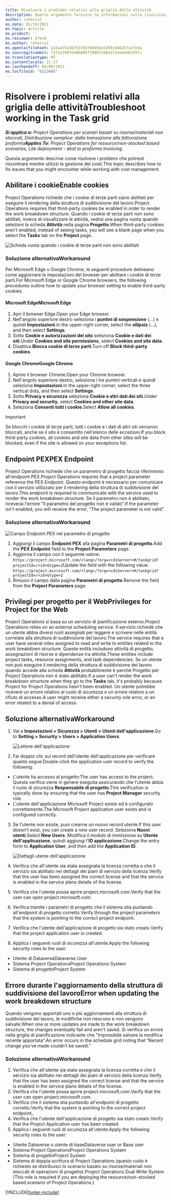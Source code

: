 ```yaml
---
title: Risolvere i problemi relativi alla griglia delle attività
description: Questo argomento fornisce le informazioni sulla risoluzione dei problemi necessaria quando si utilizza la griglia delle attività.
author: ruhercul
ms.date: 01/19/2021
ms.topic: article
ms.product: ''
ms.reviewer: kfend
ms.author: ruhercul
ms.openlocfilehash: a15a4752de7537b3f60d5ee3269c846257a1fe4a
ms.sourcegitcommit: 72fa1f09fe406805f7009fc68e2f3eeeb9b7d5fc
ms.translationtype: HT
ms.contentlocale: it-IT
ms.lasthandoff: 06/09/2021
ms.locfileid: "6213405"
---
```

# <a name="troubleshoot-working-in-the-task-grid"></a><span data-ttu-id="9c25e-103">Risolvere i problemi relativi alla griglia delle attività</span><span class="sxs-lookup"><span data-stu-id="9c25e-103">Troubleshoot working in the Task grid</span></span> 

<span data-ttu-id="9c25e-104">_**Si applica a:** Project Operations per scenari basati su risorse/materiali non stoccati, Distribuzione semplice: dalla transazione alla fatturazione proforma_</span><span class="sxs-lookup"><span data-stu-id="9c25e-104">_**Applies To:** Project Operations for resource/non-stocked based scenarios, Lite deployment - deal to proforma invoicing_</span></span>

<span data-ttu-id="9c25e-105">Questa argomento descrive come risolvere i problemi che potresti riscontrare mentre utilizzi la gestione dei costi.</span><span class="sxs-lookup"><span data-stu-id="9c25e-105">This topic describes how to fix issues that you might encounter while working with cost management.</span></span>

## <a name="enable-cookies"></a><span data-ttu-id="9c25e-106">Abilitare i cookie</span><span class="sxs-lookup"><span data-stu-id="9c25e-106">Enable cookies</span></span>

<span data-ttu-id="9c25e-107">Project Operations richiede che i cookie di terze parti siano abilitati per eseguire il rendering della struttura di suddivisione del lavoro.</span><span class="sxs-lookup"><span data-stu-id="9c25e-107">Project Operations requires that third-party cookies be enabled in order to render the work breakdown structure.</span></span> <span data-ttu-id="9c25e-108">Quando i cookie di terze parti non sono abilitati, invece di visualizzare le attività, vedrai una pagina vuota quando selezioni la scheda **Attività** nella pagina **Progetto**.</span><span class="sxs-lookup"><span data-stu-id="9c25e-108">When third-party cookies aren't enabled, instead of seeing tasks, you will see a blank page when you select the **Tasks** tab on the **Project** page.</span></span>

![Scheda vuota quando i cookie di terze parti non sono abilitati](media/blankschedule.png)


### <a name="workaround"></a><span data-ttu-id="9c25e-110">Soluzione alternativa</span><span class="sxs-lookup"><span data-stu-id="9c25e-110">Workaround</span></span>
<span data-ttu-id="9c25e-111">Per Microsoft Edge o Google Chrome, le seguenti procedure delineano come aggiornare le impostazioni del browser per abilitare i cookie di terze parti.</span><span class="sxs-lookup"><span data-stu-id="9c25e-111">For Microsoft Edge or Google Chrome browsers, the following procedures outline how to update your browser setting to enable third-party cookies.</span></span>

#### <a name="microsoft-edge"></a><span data-ttu-id="9c25e-112">Microsoft Edge</span><span class="sxs-lookup"><span data-stu-id="9c25e-112">Microsoft Edge</span></span>

1. <span data-ttu-id="9c25e-113">Apri il browser Edge.</span><span class="sxs-lookup"><span data-stu-id="9c25e-113">Open your Edge browser.</span></span>
2. <span data-ttu-id="9c25e-114">Nell'angolo superiore destro seleziona i **puntini di sospensione** (...) e quindi **Impostazioni**.</span><span class="sxs-lookup"><span data-stu-id="9c25e-114">In the upper-right corner, select the **ellipsis** (...), and then select **Settings**.</span></span>
3. <span data-ttu-id="9c25e-115">Sotto **Cookie e autorizzazioni del sito** seleziona **Cookie e dati dei siti**.</span><span class="sxs-lookup"><span data-stu-id="9c25e-115">Under **Cookies and site permissions**, select **Cookies and site data**.</span></span>
4. <span data-ttu-id="9c25e-116">Disattiva **Blocca cookie di terze parti**.</span><span class="sxs-lookup"><span data-stu-id="9c25e-116">Turn off **Block third-party cookies**.</span></span>

#### <a name="google-chrome"></a><span data-ttu-id="9c25e-117">Google Chrome</span><span class="sxs-lookup"><span data-stu-id="9c25e-117">Google Chrome</span></span>

1. <span data-ttu-id="9c25e-118">Aprire il browser Chrome.</span><span class="sxs-lookup"><span data-stu-id="9c25e-118">Open your Chrome browser.</span></span>
2. <span data-ttu-id="9c25e-119">Nell'angolo superiore destro, seleziona i tre puntini verticali e quindi seleziona **Impostazioni**.</span><span class="sxs-lookup"><span data-stu-id="9c25e-119">In the upper-right corner, select the three vertical dots, and then select **Settings**.</span></span>
3. <span data-ttu-id="9c25e-120">Sotto **Privacy e sicurezza** seleziona **Cookie e altri dati dei siti**.</span><span class="sxs-lookup"><span data-stu-id="9c25e-120">Under **Privacy and security**, select **Cookies and other site data**.</span></span>
4. <span data-ttu-id="9c25e-121">Seleziona **Consenti tutti i cookie**.</span><span class="sxs-lookup"><span data-stu-id="9c25e-121">Select **Allow all cookies**.</span></span>

> [!IMPORTANT]
> <span data-ttu-id="9c25e-122">Se blocchi i cookie di terze parti, tutti i cookie e i dati di altri siti verranno bloccati, anche se il sito è consentito nell'elenco delle eccezioni.</span><span class="sxs-lookup"><span data-stu-id="9c25e-122">If you block third-party cookies, all cookies and site data from other sites will be blocked, even if the site is allowed on your exceptions list.</span></span>

## <a name="pex-endpoint"></a><span data-ttu-id="9c25e-123">Endpoint PEX</span><span class="sxs-lookup"><span data-stu-id="9c25e-123">PEX Endpoint</span></span>

<span data-ttu-id="9c25e-124">Project Operations richiede che un parametro di progetto faccia riferimento all'endpoint PEX.</span><span class="sxs-lookup"><span data-stu-id="9c25e-124">Project Operations requires that a project parameter reference the PEX Endpoint.</span></span> <span data-ttu-id="9c25e-125">Questo endpoint è necessario per comunicare con il servizio utilizzato per il rendering della struttura di suddivisione del lavoro.</span><span class="sxs-lookup"><span data-stu-id="9c25e-125">This endpoint is required to communicate with the service used to render the work breakdown structure.</span></span> <span data-ttu-id="9c25e-126">Se il parametro non è abilitato, riceverai l'errore "Il parametro del progetto non è valido".</span><span class="sxs-lookup"><span data-stu-id="9c25e-126">If the parameter isn't enabled, you will receive the error, "The project parameter is not valid".</span></span> 

### <a name="workaround"></a><span data-ttu-id="9c25e-127">Soluzione alternativa</span><span class="sxs-lookup"><span data-stu-id="9c25e-127">Workaround</span></span>
 ![Campo Endpoint PEX nel parametro di progetto](media/projectparameter.png)

1. <span data-ttu-id="9c25e-129">Aggiungi il campo **Endpoint PEX** alla pagina **Parametri di progetto**.</span><span class="sxs-lookup"><span data-stu-id="9c25e-129">Add the **PEX Endpoint** field to the **Project Parameters** page.</span></span>
2. <span data-ttu-id="9c25e-130">Aggiorna il campo con il seguente valore: `https://project.microsoft.com/<lang>/?org=<cdsServer>#/taskgrid?projectId=/<id>&type=2`</span><span class="sxs-lookup"><span data-stu-id="9c25e-130">Update the field with the following value: `https://project.microsoft.com/<lang>/?org=<cdsServer>#/taskgrid?projectId=/<id>&type=2`</span></span>
3. <span data-ttu-id="9c25e-131">Rimuovi il campo dalla pagina **Parametri di progetto**.</span><span class="sxs-lookup"><span data-stu-id="9c25e-131">Remove the field from the **Project Parameters** page.</span></span>

## <a name="privileges-for-project-for-the-web"></a><span data-ttu-id="9c25e-132">Privilegi per progetto per il Web</span><span class="sxs-lookup"><span data-stu-id="9c25e-132">Privileges for Project for the Web</span></span>

<span data-ttu-id="9c25e-133">Project Operations si basa su un servizio di pianificazione esterno.</span><span class="sxs-lookup"><span data-stu-id="9c25e-133">Project Operations relies on an external scheduling service.</span></span> <span data-ttu-id="9c25e-134">Il servizio richiede che un utente abbia diversi ruoli assegnati per leggere e scrivere nelle entità correlate alla struttura di suddivisione del lavoro.</span><span class="sxs-lookup"><span data-stu-id="9c25e-134">The service requires that a user have several roles assigned to read and write to entities related to the work breakdown structure.</span></span> <span data-ttu-id="9c25e-135">Queste entità includono attività di progetto, assegnazioni di risorse e dipendenze tra attività.</span><span class="sxs-lookup"><span data-stu-id="9c25e-135">These entities include project tasks, resource assignments, and task dependencies.</span></span> <span data-ttu-id="9c25e-136">Se un utente non può eseguire il rendering della struttura di suddivisione del lavoro quando accede alla scheda **Attività** probabilmente è perché Progetto per Project Operations non è stato abilitato.</span><span class="sxs-lookup"><span data-stu-id="9c25e-136">If a user can't render the work breakdown structure when they go to the **Tasks** tab, it's probably because Project for Project Operations hasn't been enabled.</span></span> <span data-ttu-id="9c25e-137">Un utente potrebbe ricevere un errore relativo al ruolo di sicurezza o un errore relativo a un rifiuto di accesso.</span><span class="sxs-lookup"><span data-stu-id="9c25e-137">A user might receive either a security role error, or an error related to a denial of access.</span></span>


## <a name="workaround"></a><span data-ttu-id="9c25e-138">Soluzione alternativa</span><span class="sxs-lookup"><span data-stu-id="9c25e-138">Workaround</span></span>

1. <span data-ttu-id="9c25e-139">Vai a **Impostazioni > Sicurezza > Utenti > Utenti dell'applicazione**.</span><span class="sxs-lookup"><span data-stu-id="9c25e-139">Go to **Setting > Security > Users > Application Users**.</span></span>  

   ![Lettore dell'applicazione](media/applicationuser.jpg)
   
2. <span data-ttu-id="9c25e-141">Fai doppio clic sul record dell'utente dell'applicazione per verificare quanto segue:</span><span class="sxs-lookup"><span data-stu-id="9c25e-141">Double-click the application user record to verify the following:</span></span>

 - <span data-ttu-id="9c25e-142">L'utente ha accesso al progetto:</span><span class="sxs-lookup"><span data-stu-id="9c25e-142">The user has access to the project.</span></span> <span data-ttu-id="9c25e-143">Questa verifica viene in genere eseguita assicurando che l'utente abbia il ruolo di sicurezza **Responsabile di progetto**.</span><span class="sxs-lookup"><span data-stu-id="9c25e-143">This verification is typically done by ensuring that the user has **Project Manager** security role.</span></span>
 - <span data-ttu-id="9c25e-144">L'utente dell'applicazione Microsoft Project esiste ed è configurato correttamente.</span><span class="sxs-lookup"><span data-stu-id="9c25e-144">The Microsoft Project application user exists and is configured correctly.</span></span>
 
3. <span data-ttu-id="9c25e-145">Se l'utente non esiste, puoi crearne un nuovo record utente.</span><span class="sxs-lookup"><span data-stu-id="9c25e-145">If this user doesn't exist, you can create a new user record.</span></span> <span data-ttu-id="9c25e-146">Seleziona **Nuovi utenti**.</span><span class="sxs-lookup"><span data-stu-id="9c25e-146">Select **New Users**.</span></span> <span data-ttu-id="9c25e-147">Modifica il modulo di immissione su **Utente dell'applicazione**, quindi aggiungi l'**ID applicazione**.</span><span class="sxs-lookup"><span data-stu-id="9c25e-147">Change the entry form to **Application User**, and then add the **Application ID**.</span></span>

   ![Dettagli utente dell'applicazione](media/applicationuserdetails.jpg)

4. <span data-ttu-id="9c25e-149">Verifica che all'utente sia stata assegnata la licenza corretta e che il servizio sia abilitato nei dettagli dei piani di servizio della licenza.</span><span class="sxs-lookup"><span data-stu-id="9c25e-149">Verify that the user has been assigned the correct license and that the service is enabled in the service plans details of the license.</span></span>
5. <span data-ttu-id="9c25e-150">Verifica che l'utente possa aprire project.microsoft.com.</span><span class="sxs-lookup"><span data-stu-id="9c25e-150">Verify that the user can open project.microsoft.com.</span></span>
6. <span data-ttu-id="9c25e-151">Verifica tramite i parametri di progetto che il sistema stia puntando all'endpoint di progetto corretto.</span><span class="sxs-lookup"><span data-stu-id="9c25e-151">Verify through the project parameters that the system is pointing to the correct project endpoint.</span></span>
7. <span data-ttu-id="9c25e-152">Verifica che l'utente dell'applicazione di progetto sia stato creato.</span><span class="sxs-lookup"><span data-stu-id="9c25e-152">Verify that the project application user is created.</span></span>
8. <span data-ttu-id="9c25e-153">Applica i seguenti ruoli di sicurezza all'utente:</span><span class="sxs-lookup"><span data-stu-id="9c25e-153">Apply the following security roles to the user:</span></span>

  - <span data-ttu-id="9c25e-154">Utente di Dataverse</span><span class="sxs-lookup"><span data-stu-id="9c25e-154">Dataverse User</span></span>
  - <span data-ttu-id="9c25e-155">Sistema Project Operations</span><span class="sxs-lookup"><span data-stu-id="9c25e-155">Project Operations System</span></span>
  - <span data-ttu-id="9c25e-156">Sistema di progetto</span><span class="sxs-lookup"><span data-stu-id="9c25e-156">Project System</span></span>

## <a name="error-when-updating-the-work-breakdown-structure"></a><span data-ttu-id="9c25e-157">Errore durante l'aggiornamento della struttura di suddivisione del lavoro</span><span class="sxs-lookup"><span data-stu-id="9c25e-157">Error when updating the work breakdown structure</span></span>

<span data-ttu-id="9c25e-158">Quando vengono apportati uno o più aggiornamenti alla struttura di suddivisione del lavoro, le modifiche non riescono e non vengono salvate.</span><span class="sxs-lookup"><span data-stu-id="9c25e-158">When one or more updates are made to the work breakdown structure, the changes eventually fail and aren't saved.</span></span> <span data-ttu-id="9c25e-159">Si verifica un errore nella griglia di pianificazione indicante che "Impossibile salvare la modifica recente apportata".</span><span class="sxs-lookup"><span data-stu-id="9c25e-159">An error occurs in the schedule grid noting that “Recent change you’ve made couldn’t be saved.”</span></span>

### <a name="workaround"></a><span data-ttu-id="9c25e-160">Soluzione alternativa</span><span class="sxs-lookup"><span data-stu-id="9c25e-160">Workaround</span></span>

1. <span data-ttu-id="9c25e-161">Verifica che all'utente sia stata assegnata la licenza corretta e che il servizio sia abilitato nei dettagli dei piani di servizio della licenza.</span><span class="sxs-lookup"><span data-stu-id="9c25e-161">Verify that the user has been assigned the correct license and that the service is enabled in the service plans details of the license.</span></span>
2. <span data-ttu-id="9c25e-162">Verifica che l'utente possa aprire project.microsoft.com.</span><span class="sxs-lookup"><span data-stu-id="9c25e-162">Verify that the user can open project.microsoft.com.</span></span>
3. <span data-ttu-id="9c25e-163">Verifica che il sistema stia puntando all'endpoint di progetto corretto.</span><span class="sxs-lookup"><span data-stu-id="9c25e-163">Verify that the system is pointing to the correct project endpoint,.</span></span>
4. <span data-ttu-id="9c25e-164">Verifica che l'utente dell'applicazione di progetto sia stato creato.</span><span class="sxs-lookup"><span data-stu-id="9c25e-164">Verify that the Project Application user has been created.</span></span>
5. <span data-ttu-id="9c25e-165">Applica i seguenti ruoli di sicurezza all'utente:</span><span class="sxs-lookup"><span data-stu-id="9c25e-165">Apply the following security roles to the user:</span></span>
  
  - <span data-ttu-id="9c25e-166">Utente Dataverse o utente di base</span><span class="sxs-lookup"><span data-stu-id="9c25e-166">Dataverse user or Base user</span></span>
  - <span data-ttu-id="9c25e-167">Sistema Project Operations</span><span class="sxs-lookup"><span data-stu-id="9c25e-167">Project Operations System</span></span>
  - <span data-ttu-id="9c25e-168">Sistema di progetto</span><span class="sxs-lookup"><span data-stu-id="9c25e-168">Project System</span></span>
  - <span data-ttu-id="9c25e-169">Sistema di doppia scrittura di Project Operations (questo ruolo è richiesto se distribuisci lo scenario basato su risorse/materiali non stoccati di operazioni di progetto).</span><span class="sxs-lookup"><span data-stu-id="9c25e-169">Project Operations Dual Write System (This role is required if you are deploying the resource/non-stocked based scenario of Project Operations.)</span></span>


[!INCLUDE[footer-include](../includes/footer-banner.md)]
